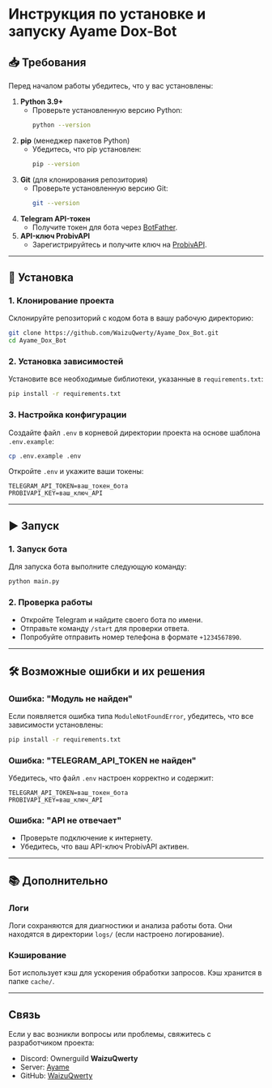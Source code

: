 
# Инструкция по установке и запуску Ayame Dox-Bot

## 📥 Требования

Перед началом работы убедитесь, что у вас установлены:

1. **Python 3.9+**
   - Проверьте установленную версию Python:
     ```bash
     python --version
     ```
2. **pip** (менеджер пакетов Python)
   - Убедитесь, что pip установлен:
     ```bash
     pip --version
     ```
3. **Git** (для клонирования репозитория)
   - Проверьте установленную версию Git:
     ```bash
     git --version
     ```
4. **Telegram API-токен**
   - Получите токен для бота через [BotFather](https://core.telegram.org/bots#botfather).
5. **API-ключ ProbivAPI**
   - Зарегистрируйтесь и получите ключ на [ProbivAPI](https://probivapi.com).

---

## 🚀 Установка

### 1. Клонирование проекта

Склонируйте репозиторий с кодом бота в вашу рабочую директорию:

```bash
git clone https://github.com/WaizuQwerty/Ayame_Dox_Bot.git
cd Ayame_Dox_Bot
```

### 2. Установка зависимостей

Установите все необходимые библиотеки, указанные в `requirements.txt`:

```bash
pip install -r requirements.txt
```

### 3. Настройка конфигурации

Создайте файл `.env` в корневой директории проекта на основе шаблона `.env.example`:

```bash
cp .env.example .env
```

Откройте `.env` и укажите ваши токены:

```
TELEGRAM_API_TOKEN=ваш_токен_бота
PROBIVAPI_KEY=ваш_ключ_API
```

---

## ▶️ Запуск

### 1. Запуск бота

Для запуска бота выполните следующую команду:

```bash
python main.py
```

### 2. Проверка работы

- Откройте Telegram и найдите своего бота по имени.
- Отправьте команду `/start` для проверки ответа.
- Попробуйте отправить номер телефона в формате `+1234567890`.

---

## 🛠️ Возможные ошибки и их решения

### Ошибка: "Модуль не найден"

Если появляется ошибка типа `ModuleNotFoundError`, убедитесь, что все зависимости установлены:

```bash
pip install -r requirements.txt
```

### Ошибка: "TELEGRAM_API_TOKEN не найден"

Убедитесь, что файл `.env` настроен корректно и содержит:

```
TELEGRAM_API_TOKEN=ваш_токен_бота
PROBIVAPI_KEY=ваш_ключ_API
```

### Ошибка: "API не отвечает"

- Проверьте подключение к интернету.
- Убедитесь, что ваш API-ключ ProbivAPI активен.

---

## 📚 Дополнительно

### Логи

Логи сохраняются для диагностики и анализа работы бота. Они находятся в директории `logs/` (если настроено логирование).

### Кэширование

Бот использует кэш для ускорения обработки запросов. Кэш хранится в папке `cache/`.

---

## Связь

Если у вас возникли вопросы или проблемы, свяжитесь с разработчиком проекта:

- Discord: Ownerguild **WaizuQwerty**
- Server: [Ayame](https://discord.com/ayame)
- GitHub: [WaizuQwerty](https://github.com/WaizuQwerty)
